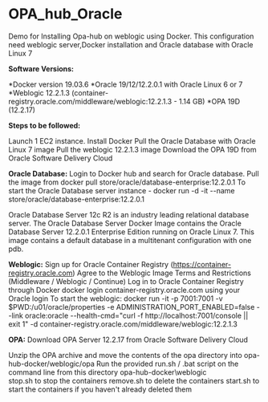 # OPA_hub_Oracle

Demo for Installing Opa-hub on weblogic using Docker. This configuration need weblogic server,Docker installation and Oracle database with Oracle Linux 7

**Software Versions:**

*Docker version 19.03.6
*Oracle 19/12/12.2.0.1 with Oracle Linux 6 or 7
*Weblogic 12.2.1.3 (container-registry.oracle.com/middleware/weblogic:12.2.1.3 - 1.14 GB)
*OPA 19D (12.2.17)

**Steps to be followed:**

Launch 1 EC2 instance.
Install Docker
Pull the Oracle Database with Oracle Linux 7 image
Pull the weblogic 12.2.1.3 image
Download the OPA 19D from Oracle Software Delivery Cloud

**Oracle Database:**
Login to Docker hub and search for Oracle database.
Pull the image from docker pull store/oracle/database-enterprise:12.2.0.1
To start the Oracle Database server instance - docker run -d -it --name <Oracle-DB> store/oracle/database-enterprise:12.2.0.1

Oracle Database Server 12c R2 is an industry leading relational database server. The Oracle Database Server Docker Image contains the Oracle Database Server 12.2.0.1 Enterprise Edition running on Oracle Linux 7. This image contains a default database in a multitenant configuration with one pdb.

**Weblogic:**
Sign up for Oracle Container Registry (https://container-registry.oracle.com)
Agree to the Weblogic Image Terms and Restrictions (Middleware / Weblogic / Continue)
Log in to Oracle Container Registry through Docker docker login container-registry.oracle.com using your Oracle login
To start the weblogic: docker run -it -p 7001:7001 -v $PWD:/u01/oracle/properties -e ADMINISTRATION_PORT_ENABLED=false --link oracle:oracle --health-cmd="curl -f http://localhost:7001/console || exit 1" -d container-registry.oracle.com/middleware/weblogic:12.2.1.3

**OPA:**
Download OPA Server 12.2.17 from Oracle Software Delivery Cloud

Unzip the OPA archive and move the contents of the opa directory into opa-hub-docker/weblogic/opa
Run the provided run.sh / .bat script on the command line from this directory opa-hub-docker\weblogic\
stop.sh to stop the containers
remove.sh to delete the containers
start.sh to start the containers if you haven't already deleted them

